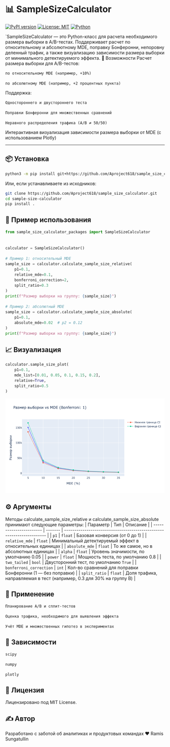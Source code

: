 # 📊 SampleSizeCalculator

[![PyPI version](https://img.shields.io/pypi/v/sample-size-calculator.svg)](https://pypi.org/project/sample-size-calculator/)
[![License: MIT](https://img.shields.io/badge/License-MIT-yellow.svg)](https://opensource.org/licenses/MIT)
[![Python](https://img.shields.io/badge/Python-3.7%2B-blue)](https://www.python.org/)

`SampleSizeCalculator — это Python-класс для расчета необходимого размера выборки в A/B-тестах. Поддерживает расчет по относительному и абсолютному MDE, поправку Бонферонни, непоровну деленный трафик, а также визуализацию зависимости размера выборки от минимального детектируемого эффекта.
🧠 Возможности
Расчет размера выборки для A/B-тестов:

    по относительному MDE (например, +10%)

    по абсолютному MDE (например, +2 процентных пункта)

Поддержка:

    Одностороннего и двустороннего теста

    Поправки Бонферонни для множественных сравнений

    Неравного распределения трафика (A/B ≠ 50/50)

Интерактивная визуализация зависимости размера выборки от MDE (с использованием Plotly)

---

## 📦 Установка

```bash
python3 -m pip install git+https://github.com/Aproject618/sample_size_calculator.git
```

Или, если устанавливаете из исходников:

```bash
git clone https://github.com/Aproject618/sample_size_calculator.git
cd sample-size-calculator
pip install .
```

## 🧪 Пример использования
```Python
from sample_size_calculator_packages import SampleSizeCalculator


calculator = SampleSizeCalculator()
    
# Пример 1: относительный MDE
sample_size = calculator.calculate_sample_size_relative(
    p1=0.1,
    relative_mde=0.1,
    bonferroni_correction=2,
    split_ratio=0.3
)
print(f"Размер выборки на группу: {sample_size}")
    
# Пример 2: абсолютный MDE
sample_size = calculator.calculate_sample_size_absolute(
    p1=0.1,
    absolute_mde=0.02  # p2 = 0.12
)
print(f"Размер выборки на группу: {sample_size}")
```

## 📈 Визуализация
```Python
calculator.sample_size_plot(
    p1=0.1,
    mde_list=[0.01, 0.05, 0.1, 0.15, 0.2],
    relative=True,
    split_ratio=0.5
)
```
[![Python](./mde_plot.png)](https://www.python.org/)
## ⚙️ Аргументы

Методы calculate_sample_size_relative и calculate_sample_size_absolute принимают следующие параметры:
| Параметр                | Тип     | Описание                                                              |
| ----------------------- | ------- | --------------------------------------------------------------------- |
| `p1`                    | `float` | Базовая конверсия (от 0 до 1)                                         |
| `relative_mde`          | `float` | Минимальный детектируемый эффект в относительных единицах             |
| `absolute_mde`          | `float` | То же самое, но в абсолютных единицах                                 |
| `alpha`                 | `float` | Уровень значимости, по умолчанию 0.05                                 |
| `power`                 | `float` | Мощность теста, по умолчанию 0.8                                      |
| `two_tailed`            | `bool`  | Двусторонний тест, по умолчанию `True`                                |
| `bonferroni_correction` | `int`   | Кол-во сравнений для поправки Бонферонни (1 — без поправки)           |
| `split_ratio`           | `float` | Доля трафика, направляемая в тест (например, 0.3 для 30% на группу B) |


## 📌 Применение

    Планирование A/B и сплит-тестов

    Оценка трафика, необходимого для выявления эффекта

    Учёт MDE и множественных гипотез в экспериментах

## 🔧 Зависимости

    scipy

    numpy

    plotly

## 🧾 Лицензия

Лицензировано под MIT License.

## ✍️ Автор

Разработано с заботой об аналитиках и продуктовых командах ❤️
Ramis Sungatullin

